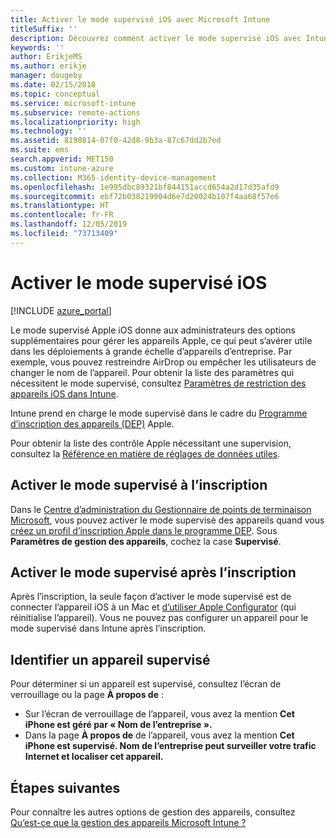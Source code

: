 ```yaml
---
title: Activer le mode supervisé iOS avec Microsoft Intune
titleSuffix: ''
description: Découvrez comment activer le mode supervisé iOS avec Intune.
keywords: ''
author: ErikjeMS
ms.author: erikje
manager: dougeby
ms.date: 02/15/2018
ms.topic: conceptual
ms.service: microsoft-intune
ms.subservice: remote-actions
ms.localizationpriority: high
ms.technology: ''
ms.assetid: 8190814-07f0-42d8-9b3a-87c67dd2b7ed
ms.suite: ems
search.appverid: MET150
ms.custom: intune-azure
ms.collection: M365-identity-device-management
ms.openlocfilehash: 1e995dbc89321bf844151accd654a2d17d35afd9
ms.sourcegitcommit: ebf72b038219904d6e7d20024b107f4aa68f57e6
ms.translationtype: HT
ms.contentlocale: fr-FR
ms.lasthandoff: 12/05/2019
ms.locfileid: "73713409"
---
```

# <a name="turn-on-ios-supervised-mode"></a>Activer le mode supervisé iOS


[!INCLUDE [azure_portal](../includes/azure_portal.md)]

Le mode supervisé Apple iOS donne aux administrateurs des options supplémentaires pour gérer les appareils Apple, ce qui peut s’avérer utile dans les déploiements à grande échelle d’appareils d’entreprise. Par exemple, vous pouvez restreindre AirDrop ou empêcher les utilisateurs de changer le nom de l’appareil. Pour obtenir la liste des paramètres qui nécessitent le mode supervisé, consultez [Paramètres de restriction des appareils iOS dans Intune](../configuration/device-restrictions-ios.md).

Intune prend en charge le mode supervisé dans le cadre du [Programme d’inscription des appareils (DEP)](../enrollment/device-enrollment-program-enroll-ios.md) Apple.

Pour obtenir la liste des contrôle Apple nécessitant une supervision, consultez la [Référence en matière de réglages de données utiles](http://help.apple.com/configurator/mac/2.4/#/cad5370d089).

## <a name="turn-on-supervised-mode-during-enrollment"></a>Activer le mode supervisé à l’inscription

Dans le [Centre d’administration du Gestionnaire de points de terminaison Microsoft](https://go.microsoft.com/fwlink/?linkid=2109431), vous pouvez activer le mode supervisé des appareils quand vous [créez un profil d’inscription Apple dans le programme DEP](../enrollment/device-enrollment-program-enroll-ios.md#create-an-apple-enrollment-profile). Sous **Paramètres de gestion des appareils**, cochez la case **Supervisé**.

## <a name="turn-on-supervised-mode-after-enrollment"></a>Activer le mode supervisé après l’inscription

Après l’inscription, la seule façon d’activer le mode supervisé est de connecter l’appareil iOS à un Mac et [d’utiliser Apple Configurator](../enrollment/apple-configurator-enroll-ios.md) (qui réinitialise l’appareil). Vous ne pouvez pas configurer un appareil pour le mode supervisé dans Intune après l’inscription.

## <a name="identify-a-supervised-device"></a>Identifier un appareil supervisé

Pour déterminer si un appareil est supervisé, consultez l’écran de verrouillage ou la page **À propos de** :
- Sur l’écran de verrouillage de l’appareil, vous avez la mention **Cet iPhone est géré par « Nom de l’entreprise ».**
- Dans la page **À propos de** de l’appareil, vous avez la mention **Cet iPhone est supervisé. Nom de l’entreprise peut surveiller votre trafic Internet et localiser cet appareil.**

## <a name="next-steps"></a>Étapes suivantes

Pour connaître les autres options de gestion des appareils, consultez [Qu’est-ce que la gestion des appareils Microsoft Intune ?](device-management.md)
